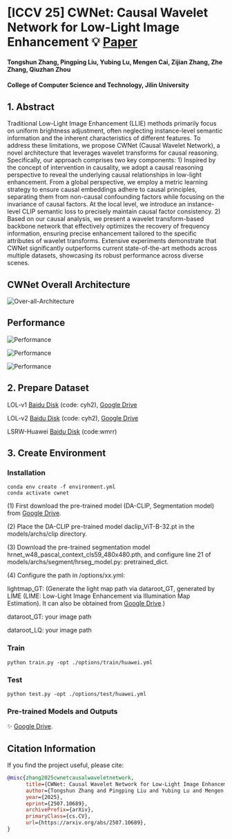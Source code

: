 # [ICCV 25] CWNet: Causal Wavelet Network for Low-Light Image Enhancement :bulb: [Paper](https://arxiv.org/abs/2507.10689) 

#### Tongshun Zhang, Pingping Liu, Yubing Lu, Mengen Cai, Zijian Zhang, Zhe Zhang, Qiuzhan Zhou
#### College of Computer Science and Technology, Jilin University

## 1. Abstract
Traditional Low-Light Image Enhancement (LLIE) methods primarily focus on uniform brightness adjustment, often neglecting instance-level semantic information and the inherent characteristics of different features. To address these limitations, we propose CWNet (Causal Wavelet Network), a novel architecture that leverages wavelet transforms for causal reasoning. Specifically, our approach comprises two key components: 1) Inspired by the concept of intervention in causality, we adopt a causal reasoning perspective to reveal the underlying causal relationships in low-light enhancement. From a global perspective, we employ a metric learning strategy to ensure causal embeddings adhere to causal principles, separating them from non-causal confounding factors while focusing on the invariance of causal factors. At the local level, we introduce an instance-level CLIP semantic loss to precisely maintain causal factor consistency. 2) Based on our causal analysis, we present a wavelet transform-based backbone network that  effectively  optimizes the recovery of frequency information, ensuring precise enhancement tailored to the specific attributes of wavelet transforms. Extensive experiments demonstrate that CWNet significantly outperforms current state-of-the-art methods across multiple datasets, showcasing its robust performance across diverse scenes.

## CWNet Overall Architecture

![Over-all-Architecture](https://github.com/user-attachments/assets/2fea117c-a23e-44b5-b731-b19f931716a6)

## Performance

![Performance](https://github.com/user-attachments/assets/ef8b22c4-de69-4b70-a352-4f9951ac1798)

![Performance](https://github.com/user-attachments/assets/1d6a3968-60f4-441d-8e9a-bb80249f1b9a)

![Performance](https://github.com/user-attachments/assets/2d9b293c-3083-43fe-b90b-ea520da72fef)


## 2. Prepare Dataset

LOL-v1 [Baidu Disk](https://pan.baidu.com/share/init?surl=ZAC9TWR-YeuLIkWs3L7z4g&pwd=cyh2) (code: cyh2), [Google Drive](https://drive.google.com/file/d/1L-kqSQyrmMueBh_ziWoPFhfsAh50h20H/view?usp=sharing)

LOL-v2 [Baidu Disk](https://pan.baidu.com/share/init?surl=ZAC9TWR-YeuLIkWs3L7z4g&pwd=cyh2) (code: cyh2), [Google Drive](https://drive.google.com/file/d/1Ou9EljYZW8o5dbDCf9R34FS8Pd8kEp2U/view?usp=sharing)

LSRW-Huawei [Baidu Disk](https://pan.baidu.com/s/1XHWQAS0ZNrnCyZ-bq7MKvA) (code:wmrr)

## 3. Create Environment

### Installation
```
conda env create -f environment.yml
conda activate cwnet
```
(1) First download the pre-trained model (DA-CLIP, Segmentation model) from [Google Drive](https://drive.google.com/drive/folders/1Bcom7bANqh1_m2rNgEuG7C_JAAAF1bEh?usp=sharing).

(2) Place the DA-CLIP pre-trained model daclip_ViT-B-32.pt in the models/archs/clip directory.

(3) Download the pre-trained segmentation model hrnet_w48_pascal_context_cls59_480x480.pth, and configure line 21 of models/archs/segment/hrseg_model.py: pretrained_dict.

(4) Configure the path in /options/xx.yml:

lightmap_GT: (Generate the light map path via dataroot_GT, generated by LIME (LIME: Low-Light Image Enhancement via Illumination Map Estimation).
It can also be obtained from [Google Drive](https://drive.google.com/drive/folders/1Bcom7bANqh1_m2rNgEuG7C_JAAAF1bEh?usp=sharing).)

dataroot_GT:  your image path

dataroot_LQ:  your image path

### Train
```
python train.py -opt ./options/train/huawei.yml
```

### Test
```
python test.py -opt ./options/test/huawei.yml
```

### Pre-trained Models and Outputs
✨ [Google Drive](https://drive.google.com/drive/folders/1Bcom7bANqh1_m2rNgEuG7C_JAAAF1bEh?usp=sharing).


## Citation Information
If you find the project useful, please cite:  

```bibtex  
@misc{zhang2025cwnetcausalwaveletnetwork,
      title={CWNet: Causal Wavelet Network for Low-Light Image Enhancement}, 
      author={Tongshun Zhang and Pingping Liu and Yubing Lu and Mengen Cai and Zijian Zhang and Zhe Zhang and Qiuzhan Zhou},
      year={2025},
      eprint={2507.10689},
      archivePrefix={arXiv},
      primaryClass={cs.CV},
      url={https://arxiv.org/abs/2507.10689}, 
}

